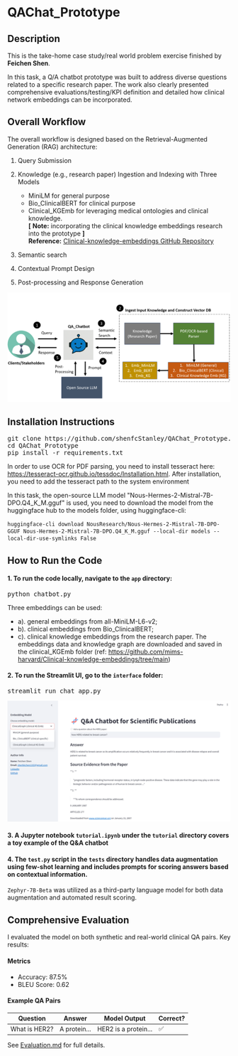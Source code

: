 # QAChat_Prototype

## Description
This is the take-home case study/real world problem exercise finished by **Feichen Shen**.  

In this task, a Q/A chatbot prototype was built to address diverse questions related to a specific research paper. The work also clearly presented comprehensive evaluations/testing/KPI definition and detailed how clinical network embeddings can be incorporated.

## Overall Workflow

The overall workflow is designed based on the Retrieval-Augmented Generation (RAG) architecture:
1. Query Submission
2. Knowledge (e.g., research paper) Ingestion and Indexing with Three Models
   - MiniLM for general purpose
   - Bio_ClinicalBERT for clinical purpose
   - Clinical_KGEmb for leveraging medical ontologies and clinical knowledge.  
     **[** **Note:** incorporating the clinical knowledge embeddings research into the prototype **]**  
     **Reference:** [Clinical-knowledge-embeddings GitHub Repository]([https://github.com/mims-harvard/Clinical-knowledge-embeddings](https://github.com/mims-harvard/Clinical-knowledge-embeddings))

4. Semantic search
5. Contextual Prompt Design
6. Post-processing and Response Generation

<img src="imgs/workflow.png" alt="Chatbot Illustration" width="550"/>

## Installation Instructions  

<pre>
git clone https://github.com/shenfcStanley/QAChat_Prototype.git
cd QAChat_Prototype
pip install -r requirements.txt
</pre>

In order to use OCR for PDF parsing, you need to install tesseract here: https://tesseract-ocr.github.io/tessdoc/Installation.html. After installation, you need to add the tesseract path to the system environment

In this task, the open-source LLM model "Nous-Hermes-2-Mistral-7B-DPO.Q4_K_M.gguf" is used, you need to download the model from the huggingface hub to the models folder, using huggingface-cli: <pre> ```huggingface-cli download NousResearch/Nous-Hermes-2-Mistral-7B-DPO-GGUF Nous-Hermes-2-Mistral-7B-DPO.Q4_K_M.gguf --local-dir models --local-dir-use-symlinks False```</pre>

## How to Run the Code

#### 1. To run the code locally, navigate to the `app` directory:
<pre>python chatbot.py</pre>
Three embeddings can be used: 
- a). general embeddings from all-MiniLM-L6-v2;
- b). clinical embeddings from Bio_ClinicalBERT;
- c). clinical knowledge embeddings from the research paper. The embeddings data and knowledge graph are downloaded and saved in the clinical_KGEmb folder (ref: https://github.com/mims-harvard/Clinical-knowledge-embeddings/tree/main)
#### 2. To run the Streamlit UI, go to the `interface` folder:
<pre>streamlit run chat_app.py</pre>
<img src="imgs/webapp.png" alt="Chatbot UI" width="550"/>  

#### 3. A Jupyter notebook `tutorial.ipynb` under the `tutorial` directory covers a toy example of the Q&A chatbot

#### 4. The `test.py` script in the `tests` directory handles data augmentation using few-shot learning and includes prompts for scoring answers based on contextual information. 
`Zephyr-7B-Beta` was utilized as a third-party language model for both data augmentation and automated result scoring.

## Comprehensive Evaluation

I evaluated the model on both synthetic and real-world clinical QA pairs. Key results:

#### Metrics
- Accuracy: 87.5%
- BLEU Score: 0.62

#### Example QA Pairs
| Question | Answer | Model Output | Correct? |
|----------|--------|--------------|----------|
| What is HER2? | A protein... | HER2 is a protein... | ✅ |

See [Evaluation.md](Evaluation.md) for full details.
